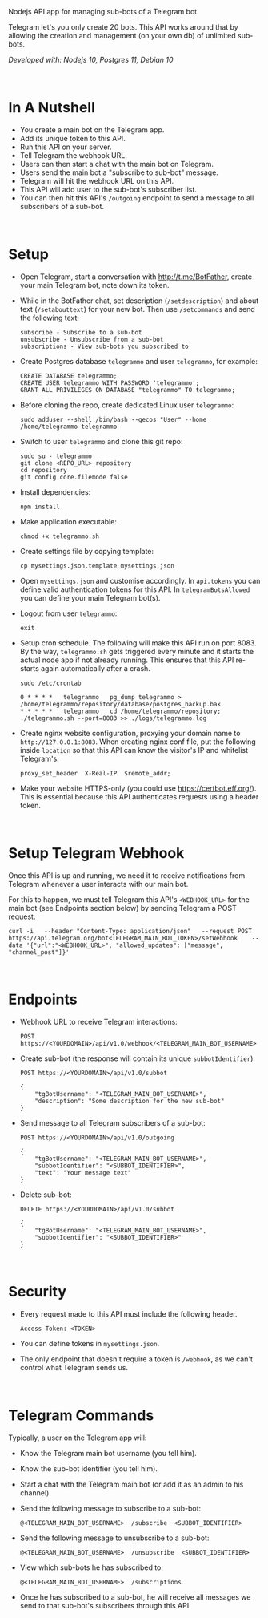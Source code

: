 
Nodejs API app for managing sub-bots of a Telegram bot.

Telegram let's you only create 20 bots. This API works around that by allowing the creation and management (on your own db) of unlimited sub-bots.

*Developed with: Nodejs 10, Postgres 11, Debian 10*

&nbsp;
&nbsp;

# In A Nutshell

* You create a main bot on the Telegram app.
* Add its unique token to this API.
* Run this API on your server.
* Tell Telegram the webhook URL.
* Users can then start a chat with the main bot on Telegram.
* Users send the main bot a "subscribe to sub-bot" message.
* Telegram will hit the webhook URL on this API.
* This API will add user to the sub-bot's subscriber list.
* You can then hit this API's `/outgoing` endpoint to send a message to all subscribers of a sub-bot.

&nbsp;
&nbsp;

# Setup

* Open Telegram, start a conversation with http://t.me/BotFather, create your main Telegram bot, note down its token.

* While in the BotFather chat, set description (`/setdescription`) and about text (`/setabouttext`) for your new bot. Then use `/setcommands` and send the following text:
    ```
    subscribe - Subscribe to a sub-bot
    unsubscribe - Unsubscribe from a sub-bot
    subscriptions - View sub-bots you subscribed to
    ```

* Create Postgres database `telegrammo` and user `telegrammo`, for example:
    ```
    CREATE DATABASE telegrammo;
    CREATE USER telegrammo WITH PASSWORD 'telegrammo';
    GRANT ALL PRIVILEGES ON DATABASE "telegrammo" TO telegrammo;
    ```

* Before cloning the repo, create dedicated Linux user `telegrammo`:
    ```
    sudo adduser --shell /bin/bash --gecos "User" --home /home/telegrammo telegrammo
    ```

* Switch to user `telegrammo` and clone this git repo:
    ```
    sudo su - telegrammo
    git clone <REPO_URL> repository
    cd repository
    git config core.filemode false
    ```

* Install dependencies:
    ```
    npm install
    ```

* Make application executable:
    ```
    chmod +x telegrammo.sh
    ```

* Create settings file by copying template:
    ```
    cp mysettings.json.template mysettings.json
    ```

* Open `mysettings.json` and customise accordingly. In `api.tokens` you can define valid authentication tokens for this API. In `telegramBotsAllowed` you can define your main Telegram bot(s).

* Logout from user `telegrammo`:
    ```
    exit
    ```

* Setup cron schedule. The following will make this API run on port 8083. By the way, `telegrammo.sh` gets triggered every minute and it starts the actual node app if not already running. This ensures that this API re-starts again automatically after a crash.
    ```
    sudo /etc/crontab
    ```

    ```
    0 * * * *   telegrammo   pg_dump telegrammo > /home/telegrammo/repository/database/postgres_backup.bak
    * * * * *   telegrammo   cd /home/telegrammo/repository; ./telegrammo.sh --port=8083 >> ./logs/telegrammo.log
    ```

* Create nginx website configuration, proxying your domain name to `http://127.0.0.1:8083`. When creating nginx conf file, put the following inside `location` so that this API can know the visitor's IP and whitelist Telegram's.
    ```
    proxy_set_header  X-Real-IP  $remote_addr;
    ```

* Make your website HTTPS-only (you could use https://certbot.eff.org/). This is essential because this API authenticates requests using a header token.

&nbsp;
&nbsp;

# Setup Telegram Webhook

Once this API is up and running, we need it to receive notifications from Telegram whenever a user interacts with our main bot.

For this to happen, we must tell Telegram this API's `<WEBHOOK_URL>` for the main bot (see Endpoints section below) by sending Telegram a POST request:

```
curl -i   --header "Content-Type: application/json"   --request POST  https://api.telegram.org/bot<TELEGRAM_MAIN_BOT_TOKEN>/setWebhook    --data '{"url":"<WEBHOOK_URL>", "allowed_updates": ["message", "channel_post"]}'
```

&nbsp;
&nbsp;

# Endpoints

* Webhook URL to receive Telegram interactions:
    ```
    POST https://<YOURDOMAIN>/api/v1.0/webhook/<TELEGRAM_MAIN_BOT_USERNAME>
    ```

* Create sub-bot (the response will contain its unique `subbotIdentifier`):
    ```
    POST https://<YOURDOMAIN>/api/v1.0/subbot
 
    {
        "tgBotUsername": "<TELEGRAM_MAIN_BOT_USERNAME>",
        "description": "Some description for the new sub-bot"
    }
    ```

* Send message to all Telegram subscribers of a sub-bot:
    ```
    POST https://<YOURDOMAIN>/api/v1.0/outgoing
 
    {
        "tgBotUsername": "<TELEGRAM_MAIN_BOT_USERNAME>",
        "subbotIdentifier": "<SUBBOT_IDENTIFIER>",
        "text": "Your message text"
    }
    ```

* Delete sub-bot:
    ```
    DELETE https://<YOURDOMAIN>/api/v1.0/subbot
 
    {
        "tgBotUsername": "<TELEGRAM_MAIN_BOT_USERNAME>",
        "subbotIdentifier": "<SUBBOT_IDENTIFIER>"
    }
    ```

&nbsp;
&nbsp;

# Security

* Every request made to this API must include the following header.
    ```
    Access-Token: <TOKEN>
    ```

* You can define tokens in `mysettings.json`.

* The only endpoint that doesn't require a token is `/webhook`, as we can't control what Telegram sends us.

&nbsp;
&nbsp;

# Telegram Commands

Typically, a user on the Telegram app will:

* Know the Telegram main bot username (you tell him).

* Know the sub-bot identifier (you tell him).

* Start a chat with the Telegram main bot (or add it as an admin to his channel).

* Send the following message to subscribe to a sub-bot:
    ```
    @<TELEGRAM_MAIN_BOT_USERNAME>  /subscribe  <SUBBOT_IDENTIFIER>
    ```

* Send the following message to unsubscribe to a sub-bot:
    ```
    @<TELEGRAM_MAIN_BOT_USERNAME>  /unsubscribe  <SUBBOT_IDENTIFIER>
    ```

* View which sub-bots he has subscribed to:
    ```
    @<TELEGRAM_MAIN_BOT_USERNAME>  /subscriptions
    ```

* Once he has subscribed to a sub-bot, he will receive all messages we send to that sub-bot's subscribers through this API.
